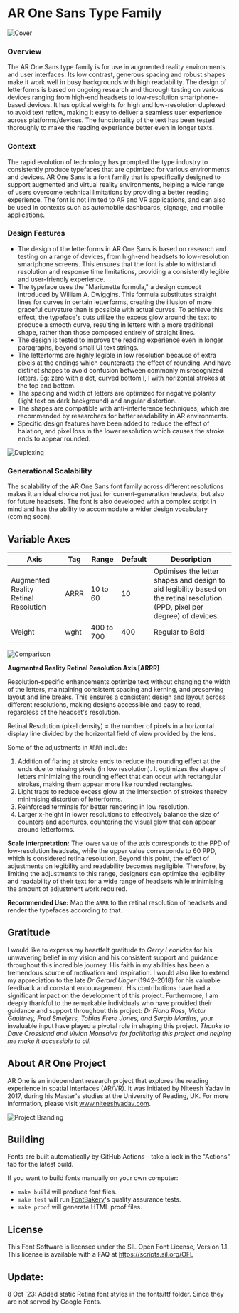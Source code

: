 # AR One Sans Type Family 

![Cover](https://github.com/niteeshy/ar-one-sans/assets/26871553/79031278-1ea8-4aac-bec6-cf875249a75c)


### Overview
The AR One Sans type family is for use in augmented reality environments and user interfaces. Its low contrast, generous spacing and robust shapes make it work well in busy backgrounds with high readability. The design of letterforms is based on ongoing research and thorough testing on various devices ranging from high-end headsets to low-resolution smartphone-based devices. It has optical weights for high and low-resolution duplexed to avoid text reflow, making it easy to deliver a seamless user experience across platforms/devices. The functionality of the text has been tested thoroughly to make the reading experience better even in longer texts.
### Context

The rapid evolution of technology has prompted the type industry to consistently produce typefaces that are optimized for various environments and devices. AR One Sans is a font family that is specifically designed to support augmented and virtual reality environments, helping a wide range of users overcome technical limitations by providing a better reading experience. The font is not limited to AR and VR applications, and can also be used in contexts such as automobile dashboards, signage, and mobile applications.

### Design Features

- The design of the letterforms in AR One Sans is based on research and testing on a range of devices, from high-end headsets to low-resolution smartphone screens. This ensures that the font is able to withstand resolution and response time limitations, providing a consistently legible and user-friendly experience.
- The typeface uses the "Marionette formula," a design concept introduced by William A. Dwiggins. This formula substitutes straight lines for curves in certain letterforms, creating the illusion of more graceful curvature than is possible with actual curves. To achieve this effect, the typeface's cuts utilize the excess glow around the text to produce a smooth curve, resulting in letters with a more traditional shape, rather than those composed entirely of straight lines.
- The design is tested to improve the reading experience even in longer paragraphs, beyond small UI text strings.
- The letterforms are highly legible in low resolution because of extra pixels at the endings which counteracts the effect of rounding. And have distinct shapes to avoid confusion between commonly misrecognized letters. Eg: zero with a dot, curved bottom l, I with horizontal strokes at the top and bottom.    
- The spacing and width of letters are optimized for negative polarity (light text on dark background) and angular distortion.
- The shapes are compatible with anti-interference techniques, which are recommended by researchers for better readability in AR environments.
- Specific design features have been added to reduce the effect of halation, and pixel loss in the lower resolution which causes the stroke ends to appear rounded.


![Duplexing](https://github.com/niteeshy/ar-one-sans/assets/26871553/e946eb89-3829-443e-a602-e7c030777f50)


### Generational Scalability
The scalability of the AR One Sans font family across different resolutions makes it an ideal choice not just for current-generation headsets, but also for future headsets. The font is also developed with a complex script in mind and has the ability to accommodate a wider design vocabulary (coming soon).

## Variable Axes

| Axis | Tag | Range | Default | Description |
| --- | --- | --- | --- | --- |
| Augmented Reality Retinal Resolution | ARRR | 10 to 60 | 10 | Optimises the letter shapes and design to aid legibility based on the retinal resolution (PPD, pixel per degree) of devices. |
| Weight | wght | 400 to 700 | 400 | Regular to Bold |



![Comparison](https://github.com/niteeshy/ar-one-sans/assets/26871553/d855dbe2-6e09-4b9d-8603-51d0195b55a0)


**Augmented Reality Retinal Resolution Axis [ARRR]**

Resolution-specific enhancements optimize text without changing the width of the letters, maintaining consistent spacing and kerning, and preserving layout and line breaks. This ensures a consistent design and layout across different resolutions, making designs accessible and easy to read, regardless of the headset's resolution.

Retinal Resolution (pixel density) = the number of pixels in a horizontal display line divided by the horizontal field of view provided by the lens. 

Some of the adjustments in `ARRR` include: 

1. Addition of flaring at stroke ends to reduce the rounding effect at the ends due to missing pixels (in low resolution). It optimizes the shape of letters minimizing the rounding effect that can occur with rectangular strokes, making them appear more like rounded rectangles.
2. Light traps to reduce excess glow at the intersection of strokes thereby minimising distortion of letterforms.
3. Reinforced terminals for better rendering in low resolution.
4. Larger x-height in lower resolutions to effectively balance the size of counters and apertures, countering the visual glow that can appear around letterforms.

**Scale interpretation:** The lower value of the axis corresponds to the PPD of low-resolution headsets, while the upper value corresponds to 60 PPD, which is considered retina resolution. Beyond this point, the effect of adjustments on legibility and readability becomes negligible. Therefore, by limiting the adjustments to this range, designers can optimise the legibility and readability of their text for a wide range of headsets while minimising the amount of adjustment work required.

**Recommended Use:** Map the `ARRR` to the retinal resolution of headsets and render the typefaces according to that.

## Gratitude

I would like to express my heartfelt gratitude to _Gerry Leonidas_ for his unwavering belief in my vision and his consistent support and guidance throughout this incredible journey. His faith in my abilities has been a tremendous source of motivation and inspiration.
I would also like to extend my appreciation to the late _Dr Gerard Unger_ (1942–2018) for his valuable feedback and constant encouragement. His contributions have had a significant impact on the development of this project.
Furthermore, I am deeply thankful to the remarkable individuals who have provided their guidance and support throughout this project: _Dr Fiona Ross, Victor Gaultney, Fred Smeijers, Tobias Frere Jones, and Sergio Martins_, your invaluable input have played a pivotal role in shaping this project. 
_Thanks to Dave Crossland and Vivian Monsalve for facilitating this project and helping me make it accessible to all._

## About AR One Project
AR One is an independent research project that explores the reading experience in spatial interfaces (AR/VR). It was initiated by Niteesh Yadav in 2017, during his Master's studies at the University of Reading, UK. For more information, please visit www.niteeshyadav.com.

![Project Branding](https://github.com/niteeshy/ar-one-sans/assets/26871553/24f94239-1f6f-49ae-a04e-6f93680659ac)

## Building

Fonts are built automatically by GitHub Actions - take a look in the "Actions" tab for the latest build.

If you want to build fonts manually on your own computer:

* `make build` will produce font files.
* `make test` will run [FontBakery](https://github.com/googlefonts/fontbakery)'s quality assurance tests.
* `make proof` will generate HTML proof files.


## License

This Font Software is licensed under the SIL Open Font License, Version 1.1.
This license is available with a FAQ at
https://scripts.sil.org/OFL

## Update:

8 Oct '23: Added static Retina font styles in the fonts/ttf folder. Since they are not served by Google Fonts.

